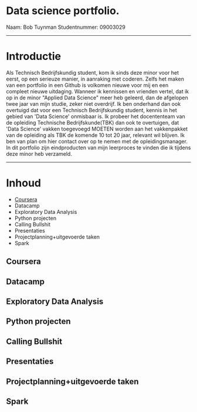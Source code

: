 # Data science portfolio. 
Naam: Bob Tuynman Studentnummer: 09003029
- - - -

# Introductie
Als Technisch Bedrijfskundig student, kom ik sinds deze minor voor het eerst, op een serieuze manier, in aanraking met coderen. Zelfs het maken van een portfolio in een Github is volkomen nieuwe voor mij en een compleet nieuwe uitdaging. Wanneer ik kennissen en vrienden vertel, dat ik op in de minor "Applied Data Science" meer heb geleerd, dan de afgelopen twee jaar van mijn studie, zeker niet overdrijf. Ik ben onderhand dan ook overtuigd dat voor een Technisch Bedrijfskundig student, kennis in het gebied van 'Data Science' onmisbaar is. Ik probeer het docententeam van de opleiding Technische Bedrijfskunde(TBK) dan ook te overtuigen, dat 'Data Science' vakken toegevoegd MOETEN worden aan het vakkenpakket van de opleiding als TBK de komende 10 tot 20 jaar, relevant wil blijven. Ik ben van plan om hier contact over op te nemen met de opleidingsmanager.
In dit portfolio zijn eindproducten van mijn leerproces te vinden die ik tijdens deze minor heb verzameld.
- - - -

# Inhoud 
* [Coursera](#Coursera)
* Datacamp
* Exploratory Data Analysis
* Python projecten  
* Calling Bullshit  
* Presentaties  
* Projectplanning+uitgevoerde taken
* Spark
 
## Coursera <a name="Coursera"></a>
## Datacamp <a name="DataCamp"></a>
## Exploratory Data Analysis <a name="Exploratory Data Analysis"></a>
## Python projecten  <a name="Python projecten"></a>
## Calling Bullshit  <a name="Calling Bullshit"></a>
## Presentaties  <a name="Presentaties"></a>
## Projectplanning+uitgevoerde taken <a name="Projctplanning+uitgevoerde taken"></a>
## Spark <a name="Spark"></a>
